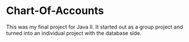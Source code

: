 # Chart-Of-Accounts
This was my final project for Java II.
It started out as a group project and turned into an individual project with the database side.
